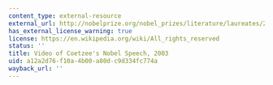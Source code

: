```yaml
---
content_type: external-resource
external_url: http://nobelprize.org/nobel_prizes/literature/laureates/2003/coetzee-lecture.html
has_external_license_warning: true
license: https://en.wikipedia.org/wiki/All_rights_reserved
status: ''
title: Video of Coetzee's Nobel Speech, 2003
uid: a12a2d76-f10a-4b00-a80d-c9d334fc774a
wayback_url: ''
---
```

